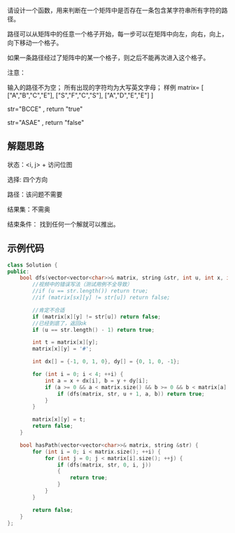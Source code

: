 请设计一个函数，用来判断在一个矩阵中是否存在一条包含某字符串所有字符的路径。

路径可以从矩阵中的任意一个格子开始，每一步可以在矩阵中向左，向右，向上，向下移动一个格子。

如果一条路径经过了矩阵中的某一个格子，则之后不能再次进入这个格子。

注意：

输入的路径不为空；
所有出现的字符均为大写英文字母；
样例
matrix=
[
["A","B","C","E"],
["S","F","C","S"],
["A","D","E","E"]
]

str="BCCE" , return "true"

str="ASAE" , return "false"

## 解题思路

状态：<i, j> + 访问位图

选择: 四个方向

路径：该问题不需要

结果集：不需奥

结束条件： 找到任何一个解就可以推出。

## 示例代码

```cpp
class Solution {
public:
    bool dfs(vector<vector<char>>& matrix, string &str, int u, int x, int y) {
        //视频中的错误写法（测试用例不全导致）
        //if (u == str.length()) return true;
        //if (matrix[sx][y] != str[u]) return false;

        //肯定不合适
        if (matrix[x][y] != str[u]) return false;
        //已经到底了，返回ok
        if (u == str.length() - 1) return true; 

        int t = matrix[x][y];
        matrix[x][y] = '#';

        int dx[] = {-1, 0, 1, 0}, dy[] = {0, 1, 0, -1};

        for (int i = 0; i < 4; ++i) {
            int a = x + dx[i], b = y + dy[i];
            if (a >= 0 && a < matrix.size() && b >= 0 && b < matrix[a].size()) {
                if (dfs(matrix, str, u + 1, a, b)) return true;
            }
        }

        matrix[x][y] = t;
        return false;
    }

    bool hasPath(vector<vector<char>>& matrix, string &str) {
        for (int i = 0; i < matrix.size(); ++i) {
            for (int j = 0; j < matrix[i].size(); ++j) {
                if (dfs(matrix, str, 0, i, j))
                {
                    return true;
                }
            }
        }

        return false;
    }
};

```
